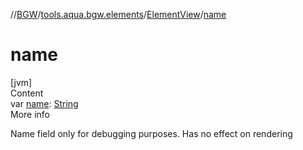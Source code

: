 //[BGW](../../../index.md)/[tools.aqua.bgw.elements](../index.md)/[ElementView](index.md)/[name](name.md)



# name  
[jvm]  
Content  
var [name](name.md): [String](https://kotlinlang.org/api/latest/jvm/stdlib/kotlin/-string/index.html)  
More info  


Name field only for debugging purposes. Has no effect on rendering

  



